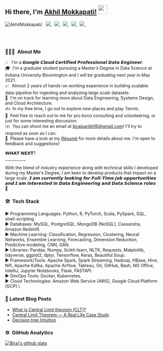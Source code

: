 ## Hi there, I'm [Akhil Mokkapati!](https://www.linkedin.com/in/akhilmokkapati/) <img src="https://raw.githubusercontent.com/iampavangandhi/iampavangandhi/master/gifs/Hi.gif" width="30px"></h2>

<p align="left"> 
 <img src=https://komarev.com/ghpvc/?username=AkhilMokkapati alt=AkhilMokkapati/> 
 &nbsp; 
 
  
  <a href="https://www.linkedin.com/in/akhilmokkapati/">
    <img src="https://img.shields.io/badge/Akhil-Mokkapati-blue?style=flat&logo=linkedin">
  </a> &nbsp;  

  <a href="https://medium.com/@akhilmokkapati/">
    <img src="https://img.shields.io/badge/Akhil-Mokkapati-blue?style=flat&logo=medium">
  </a> &nbsp; 
  
  <a href="https://www.hackerrank.com/akhilmokkapati">
    <img src="https://img.shields.io/badge/Akhil-Mokkapati-blue?style=flat&logo=hackerrank">
  </a> &nbsp; 
  
  <a href="https://www.instagram.com/akhilmokkapati/">
    <img src="https://img.shields.io/badge/Akhil-Mokkapati-blue?style=flat&logo=instagram">
  </a> &nbsp; 
  
   <a href="https://twitter.com/AKHILMOKKAPATI">
    <img src="https://img.shields.io/twitter/url?label=Akhil%Mokkapati&style=social&url=https%3A%2F%2Ftwitter.com%2Flaxmikantpandha">
  </a>&nbsp; 

</p>

<br />
<br/>

### 👨🏻‍💻 &nbsp;About Me

💡 &nbsp; I'm a 𝙂𝙤𝙤𝙜𝙡𝙚 𝘾𝙡𝙤𝙪𝙙 𝘾𝙚𝙧𝙩𝙞𝙛𝙞𝙚𝙙 𝙋𝙧𝙤𝙛𝙚𝙨𝙨𝙞𝙤𝙣𝙖𝙡 𝘿𝙖𝙩𝙖 𝙀𝙣𝙜𝙞𝙣𝙚𝙚𝙧.\
🎓 &nbsp;I'm a graduate student pursuing a Master’s Degree in Data Science at Indiana University Bloomington and I will be graduating next year in May 2021.\
📈 &nbsp;Almost 2 years of hands-on working experience in building scalable data-pipeline for ingesting and analyzing large scale datasets.\
🌱 &nbsp;I'm on track for learning more about Data Engineering, Systems Design, and Cloud Architecture.\
✍️ &nbsp;In my free time, I go out to explore new places and play Tennis.\
💬 &nbsp;Feel free to reach out to me for pro bono consulting and volunteering, or just for some interesting discussion.\
✉️ &nbsp;You can shoot me an email at birajparikh16@gmail.com! I'll try to respond as soon as I can.\
📄 &nbsp;Please have a look at my [Résumé](https://birajparikh16.github.io/Biraj-Resume.pdf) for more details about me. I'm open to feedback and suggestions!

𝗪𝗛𝗔𝗧 𝗡𝗘𝗫𝗧?

‾‾‾‾‾‾‾‾‾
<br />
With the blend of industry experience along with technical skills I developed during my Master’s Degree, I am keen to develop products that impact on a large scale. 𝙄 𝙖𝙢 𝙘𝙪𝙧𝙧𝙚𝙣𝙩𝙡𝙮 𝙡𝙤𝙤𝙠𝙞𝙣𝙜 𝙛𝙤𝙧 𝙁𝙪𝙡𝙡-𝙏𝙞𝙢𝙚 𝙟𝙤𝙗 𝙤𝙥𝙥𝙤𝙧𝙩𝙪𝙣𝙞𝙩𝙞𝙚𝙨 𝙖𝙣𝙙 𝙄 𝙖𝙢 𝙞𝙣𝙩𝙚𝙧𝙚𝙨𝙩𝙚𝙙 𝙞𝙣 𝘿𝙖𝙩𝙖 𝙀𝙣𝙜𝙞𝙣𝙚𝙚𝙧𝙞𝙣𝙜 𝙖𝙣𝙙 𝘿𝙖𝙩𝙖 𝙎𝙘𝙞𝙚𝙣𝙘𝙚 𝙧𝙤𝙡𝙚𝙨 🎯

### 🛠 &nbsp;Tech Stack

► Programming Languages: Python, R, PyTorch, Scala, PySpark, SQL, shell-scripting.\
► Databases: MySQL, PostgreSQL, MongoDB (NoSQL), Cassandra, Amazon Redshift.\
► Machine Learning: Classification, Regression, Clustering, Neural Networks, Ensemble Learning, Forecasting, Dimension Reduction, Predictive modeling, CNN, GAN.\
► Libraries: Pandas, Numpy, Scikit-learn, NLTK, Requests, Matplotlib, tidyverse, ggplot2, dplyr, Tensorflow, Keras, Beautiful Soup.\
► Framework/Tools: Apache Spark, Spark Streaming, Hadoop, HBase, Hive, Nifi, Apache Kafka, Apache Airflow, Tableau, Git, GitHub, Bash, MS Office, IntelliJ, Jupyter Notebooks, Flask, FASTAPI.\
► DevOps Tools: Docker, Kubernetes.\
► Cloud Technologies: Amazon Web Service (AWS), Google Cloud Platform (GCP).\

### 📕 Latest Blog Posts

<!-- BLOG-POST-LIST:START -->
- [What is Central Limit theorem (CLT)?](https://medium.com/@birajparikh/what-is-central-limit-theorem-clt-db3679433dcb)
- [Central Limit Theorem — A Real Life Case Study](https://medium.com/greyatom/central-limit-theorem-a-real-life-case-study-da079b4ba2fc)
- [Decision tree Intuition](https://medium.com/greyatom/decision-tree-intuition-a38669005cb7)
<!-- BLOG-POST-LIST:END -->

### ⚙️ &nbsp;GitHub Analytics

<a href="https://github.com/birajparikh16/github-readme-stats">
  <img align="center" src="https://github-readme-stats.vercel.app/api?username=birajparikh16&show_icons=true&include_all_commits=true&" alt="Biraj's github stats" />
</a>


[website]: https://birajparikh16.github.io
[linkedin]: https://www.linkedin.com/in/biraj-parikh/
[medium]: https://medium.com/@birajparikh
[github]: https://github.com/birajparikh16
[twitter]: https://twitter.com/birajparikh16
[instagram]: https://www.instagram.com/birajparikh16/
